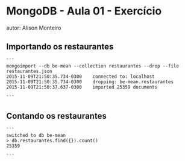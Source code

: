 # MongoDB - Aula 01 - Exercício
autor: Alison Monteiro

## Importando os restaurantes

    ```
    mongoimport --db be-mean --collection restaurantes --drop --file restaurantes.json
    2015-11-09T21:50:35.734-0300    connected to: localhost
    2015-11-09T21:50:35.734-0300    dropping: be-mean.restaurantes
    2015-11-09T21:50:37.637-0300    imported 25359 documents

    ```

## Contando os restaurantes

    ```
    switched to db be-mean
    > db.restaurantes.find({}).count()
    25359

    ```